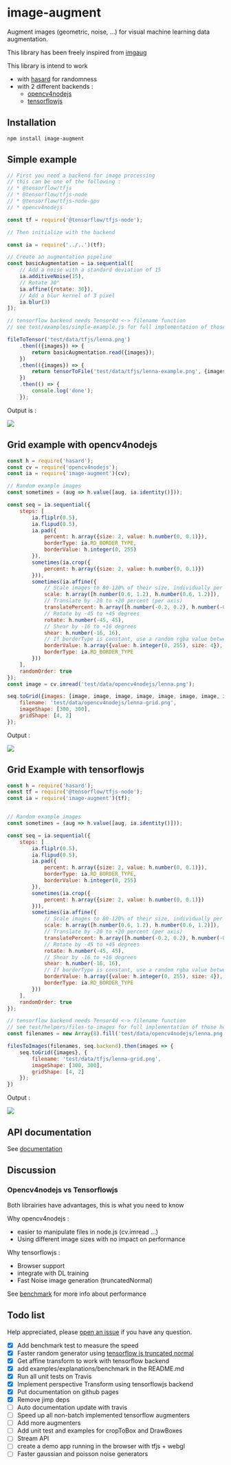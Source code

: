 # image-augment

Augment images (geometric, noise, ...) for visual machine learning data augmentation.

This library has been freely inspired from [imgaug](https://github.com/aleju/imgaug)

This library is intend to work
* with [hasard](https://www.npmjs.com/package/hasard) for randomness 
* with 2 different backends :
  * [opencv4nodejs](https://github.com/justadudewhohacks/opencv4nodejs)
  * [tensorflowjs](https://github.com/tensorflow/tfjs)

## Installation

```
npm install image-augment
```
## Simple example

```javascript
// First you need a backend for image processing
// this can be one of the following :
// * @tensorflow/tfjs
// * @tensorflow/tfjs-node
// * @tensorflow/tfjs-node-gpu
// * opencv4nodejs

const tf = require('@tensorflow/tfjs-node');

// Then initialize with the backend

const ia = require('../..')(tf);

// Create an augmentation pipeline
const basicAugmentation = ia.sequential([
	// Add a noise with a standard deviation of 15
	ia.additiveNoise(15),
	// Rotate 30°
	ia.affine({rotate: 30}),
	// Add a blur kernel of 3 pixel
	ia.blur(3)
]);

// tensorflow backend needs Tensor4d <-> filename function
// see test/examples/simple-example.js for full implementation of those helpers (fileToTensor and tensorToFile)

fileToTensor('test/data/tfjs/lenna.png')
	.then(({images}) => {
		return basicAugmentation.read({images});
	})
	.then(({images}) => {
		return tensorToFile('test/data/tfjs/lenna-example.png', {images});
	})
	.then(() => {
		console.log('done');
	});

```

Output is :

<img src='https://raw.githubusercontent.com/piercus/image-augment/master/test/data/tfjs/lenna-example.png'/>

## Grid example with opencv4nodejs

```javascript
const h = require('hasard');
const cv = require('opencv4nodejs');
const ia = require('image-augment')(cv);

// Random example images
const sometimes = (aug => h.value([aug, ia.identity()]));

const seq = ia.sequential({
	steps: [
		ia.fliplr(0.5),
		ia.flipud(0.5),
		ia.pad({
			percent: h.array({size: 2, value: h.number(0, 0.1)}),
			borderType: ia.RD_BORDER_TYPE,
			borderValue: h.integer(0, 255)
		}),
		sometimes(ia.crop({
			percent: h.array({size: 2, value: h.number(0, 0.1)})
		})),
		sometimes(ia.affine({
			// Scale images to 80-120% of their size, individually per axis
			scale: h.array([h.number(0.6, 1.2), h.number(0.6, 1.2)]),
			// Translate by -20 to +20 percent (per axis)
			translatePercent: h.array([h.number(-0.2, 0.2), h.number(-0.2, 0.2)]),
			// Rotate by -45 to +45 degrees
			rotate: h.number(-45, 45),
			// Shear by -16 to +16 degrees
			shear: h.number(-16, 16),
			// If borderType is constant, use a random rgba value between 0 and 255
			borderValue: h.array({value: h.integer(0, 255), size: 4}),
			borderType: ia.RD_BORDER_TYPE
		}))
	],
	randomOrder: true
});
const image = cv.imread('test/data/opencv4nodejs/lenna.png');

seq.toGrid({images: [image, image, image, image, image, image, image, image]}, {
	filename: 'test/data/opencv4nodejs/lenna-grid.png',
	imageShape: [300, 300],
	gridShape: [4, 2]
});
```

Output :

<img src='https://raw.githubusercontent.com/piercus/image-augment/master/test/data/opencv4nodejs/lenna-grid.png'/>

## Grid Example with tensorflowjs

```javascript
const h = require('hasard');
const tf = require('@tensorflow/tfjs-node');
const ia = require('image-augment')(tf);


// Random example images
const sometimes = (aug => h.value([aug, ia.identity()]));

const seq = ia.sequential({
	steps: [
		ia.fliplr(0.5),
		ia.flipud(0.5),
		ia.pad({
			percent: h.array({size: 2, value: h.number(0, 0.1)}),
			borderType: ia.RD_BORDER_TYPE,
			borderValue: h.integer(0, 255)
		}),
		sometimes(ia.crop({
			percent: h.array({size: 2, value: h.number(0, 0.1)})
		})),
		sometimes(ia.affine({
			// Scale images to 80-120% of their size, individually per axis
			scale: h.array([h.number(0.6, 1.2), h.number(0.6, 1.2)]),
			// Translate by -20 to +20 percent (per axis)
			translatePercent: h.array([h.number(-0.2, 0.2), h.number(-0.2, 0.2)]),
			// Rotate by -45 to +45 degrees
			rotate: h.number(-45, 45),
			// Shear by -16 to +16 degrees
			shear: h.number(-16, 16),
			// If borderType is constant, use a random rgba value between 0 and 255
			borderValue: h.array({value: h.integer(0, 255), size: 4}),
			borderType: ia.RD_BORDER_TYPE
		}))
	],
	randomOrder: true
});

// tensorflow backend needs Tensor4d <-> filename function
// see test/helpers/files-to-images for full implementation of those helpers (fileToTensor and tensorToFile)
const filenames = new Array(8).fill('test/data/opencv4nodejs/lenna.png');

filesToImages(filenames, seq.backend).then(images => {
	seq.toGrid({images}, {
		filename: 'test/data/tfjs/lenna-grid.png',
		imageShape: [300, 300],
		gridShape: [4, 2]
	});
})

```
Output :

<img src='https://raw.githubusercontent.com/piercus/image-augment/master/test/data/tfjs/lenna-grid.png'/>

## API documentation

See [documentation](https://piercus.github.io/image-augment)

## Discussion

### Opencv4nodejs vs Tensorflowjs

Both librairies have advantages, this is what you need to know

Why opencv4nodejs : 
* easier to manipulate files in node.js (cv.imread ...)
* Using different image sizes with no impact on performance

Why tensorflowjs : 
* Browser support
* integrate with DL training
* Fast Noise image generation (truncatedNormal)

See [benchmark](./doc/BENCHMARK.md) for more info about performance

## Todo list

Help appreciated, please [open an issue](https://github.com/piercus/image-augment/issues/new) if you have any question.

- [x] Add benchmark test to measure the speed
- [x] Faster random generator using [tensorflow js truncated normal](https://js.tensorflow.org/api/1.0.0/#truncatedNormal)
- [x] Get affine transform to work with tensorflow backend
- [x] add examples/explanations/benchmark in the README.md
- [x] Run all unit tests on Travis
- [x] Implement perspective Transform using tensorflowjs backend
- [x] Put documentation on github pages
- [x] Remove jimp deps
- [ ] Auto documentation update with travis
- [ ] Speed up all non-batch implemented tensorflow augmenters
- [ ] Add more augmenters
- [ ] Add unit test and examples for cropToBox and DrawBoxes
- [ ] Stream API
- [ ] create a demo app running in the browser with tfjs + webgl
- [ ] Faster gaussian and poisson noise generators
